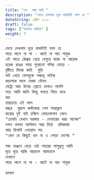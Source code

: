 ```yaml
---
title: "এন  আর আই "
description: "ভেবে দেখলাম দূরে থাকাটাই ভাল হে "
dateString: এপ্রিল ২০২০  
draft: false
tags: ["অন্যান্য কবিতা" ]
weight: 7
---
```

<pre>
ভেবে দেখলাম দূরে থাকাটাই ভাল হে 
পায়ে লাগে না পা - কাটে না পচা শামুক 
এই পাত্রে ঠোক্কর খেয়ে বেসুরে বাজে না আরেক 
হরেক রঙের সময় পুরোনো গলির মোড়ে - 
বৃষ্টিতে ভিজে কাটা  ঘুড়ি 
লাট খেয়ে ফেসবুকে পঞ্চান্ন লাইক 
কড়াপাক ঘামে ভেজা যৌবন 
মেট্রো আর উবের স্রোতে চালাও পানসি 
সত্য আমি জানি কিন্তু বলতে গিয়ে বাধে 
বরং 
তারচেয়ে এই ভাল 
বচ্ছর  ঘুরলে কস্টকোর সেল সান্তাক্লস
বারোর দুই বাই চব্বিশ মোহনবাগান লেনে  
"চোখটা দেখান দরকার - ডেন্চারের খরচ অনেক"
নন্দন নলবন আর্সলান আর মিঠে  রবিকাকা 
আর হিসাবি এগরোল সহ 
"কেন যে কিছুই হল না এ পোড়া দেশের "

পঞ্চ ব্যঞ্জনে বেড়ে ওঠা শহরের লালুভুলু আমি 
দূরে দূরে থাকি আড়ালে আবডালে 
যেখানে 
পায়ে লাগে না পা - কাটে না পচা শামুক

ডালাস 

<pre>